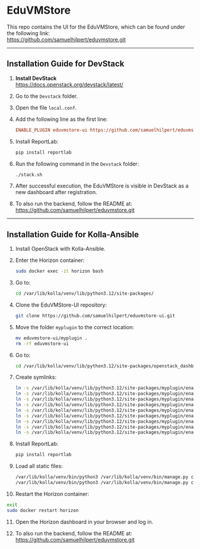 # EduVMStore

This repo contains the UI for the EduVMStore, which can be found under the following link:  
https://github.com/samuelhilpert/eduvmstore.git

---

## Installation Guide for DevStack

1. **Install DevStack**  
   https://docs.openstack.org/devstack/latest/

2. Go to the `Devstack` folder.

3. Open the file `local.conf`.

4. Add the following line as the first line:

   ```ini
   ENABLE_PLUGIN eduvmstore-ui https://github.com/samuelhilpert/eduvmstore-ui main
   ```

5. Install ReportLab:

   ```bash
   pip install reportlab
   ```

6. Run the following command in the `Devstack` folder:

   ```bash
   ./stack.sh
   ```

7. After successful execution, the EduVMStore is visible in DevStack as a new dashboard after registration.

8. To also run the backend, follow the README at:  
   https://github.com/samuelhilpert/eduvmstore.git

---

## Installation Guide for Kolla-Ansible

1. Install OpenStack with Kolla-Ansible.

2. Enter the Horizon container:

   ```bash
   sudo docker exec -it horizon bash
   ```

3. Go to:

   ```bash
   cd /var/lib/kolla/venv/lib/python3.12/site-packages/
   ```

4. Clone the EduVMStore-UI repository:

   ```bash
   git clone https://github.com/samuelhilpert/eduvmstore-ui.git
   ```

5. Move the folder `myplugin` to the correct location:

   ```bash
   mv eduvmstore-ui/myplugin .
   rm -rf eduvmstore-ui
   ```

6. Go to:

   ```bash
   cd /var/lib/kolla/venv/lib/python3.12/site-packages/openstack_dashboard/enabled/
   ```

7. Create symlinks:

   ```bash
   ln -s /var/lib/kolla/venv/lib/python3.12/site-packages/myplugin/enabled/_31000_my_plugin.py .
   ln -s /var/lib/kolla/venv/lib/python3.12/site-packages/myplugin/enabled/_31100_my_second_plugin.py .
   ln -s /var/lib/kolla/venv/lib/python3.12/site-packages/myplugin/enabled/_31150_tutorial_group.py .
   ln -s /var/lib/kolla/venv/lib/python3.12/site-packages/myplugin/enabled/_31200_tutorial_panel.py .
   ln -s /var/lib/kolla/venv/lib/python3.12/site-packages/myplugin/enabled/_31210_instructions_panel.py .
   ln -s /var/lib/kolla/venv/lib/python3.12/site-packages/myplugin/enabled/_31220_script_panel.py .
   ln -s /var/lib/kolla/venv/lib/python3.12/site-packages/myplugin/enabled/_31230_example_panel.py .
   ln -s /var/lib/kolla/venv/lib/python3.12/site-packages/myplugin/enabled/_31240_admin_instructions_panel.py .
   ln -s /var/lib/kolla/venv/lib/python3.12/site-packages/myplugin/enabled/_32000_my_new_dashboard.py .
   ```

8. Install ReportLab:

   ```bash
   pip install reportlab
   ```

9. Load all static files:

   ```bash
   /var/lib/kolla/venv/bin/python3 /var/lib/kolla/venv/bin/manage.py collectstatic --noinput
   /var/lib/kolla/venv/bin/python3 /var/lib/kolla/venv/bin/manage.py compress --force
   ```

10. Restart the Horizon container:

   ```bash
   exit
   sudo docker restart horizon
   ```
   
11. Open the Horizon dashboard in your browser and log in.

12. To also run the backend, follow the README at:  
   https://github.com/samuelhilpert/eduvmstore.git
